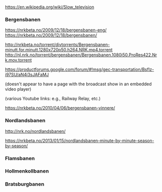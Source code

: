 https://en.wikipedia.org/wiki/Slow_television

### Bergensbanen

https://nrkbeta.no/2009/12/18/bergensbanen-eng/
https://nrkbeta.no/2009/12/18/bergensbanen/

http://nrkbeta.no/torrent/divtorrents/Bergensbanen-minutt.for.minutt.1280x720p50.h264.NRK.mp4.torrent
http://nl.nrk.no/torrent/bergensbanen/Bergensbanen.1080i50.ProRes422.Nrk.mov.torrent

https://productforums.google.com/forum/#!msg/gec-transportation/Bsflz-i97SU/aN4i3sJAFaMJ

(doesn't appear to have a page with the broadcast show in an embedded video player)

(various Youtube links: e.g., Railway Relay, etc.)

https://nrkbeta.no/2010/04/06/bergensbanen-vinnere/

### Nordlandsbanen

http://nrk.no/nordlandsbanen/

https://nrkbeta.no/2013/01/15/nordlandsbanen-minute-by-minute-season-by-season/

### Flamsbanen

### Hollmenkollbanen

### Bratsburgbanen

